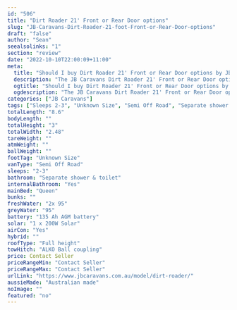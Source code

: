 ```yaml
---
id: "506"
title: "Dirt Roader 21' Front or Rear Door options"
slug: "JB-Caravans-Dirt-Roader-21-foot-Front-or-Rear-Door-options"
draft: "false"
author: "Sean"
seealsolinks: "1"
section: "review"
date: "2022-10-10T22:00:09+11:00"
meta:
  title: "Should I buy Dirt Roader 21' Front or Rear Door options by JB Caravans?"
  description: "The JB Caravans Dirt Roader 21' Front or Rear Door options is classed as Semi Off Road, and sleeps 2-3 people. It is Australian made and comes in at Unknown Size. It generally has Separate shower & toilet."
  ogtitle: "Should I buy Dirt Roader 21' Front or Rear Door options by JB Caravans?"
  ogdescription: "The JB Caravans Dirt Roader 21' Front or Rear Door options is classed as Semi Off Road, and sleeps 2-3 people. It is Australian made and comes in at Unknown Size. It generally has Separate shower & toilet."
categories: ["JB Caravans"]
tags: ["Sleeps 2-3", "Unknown Size", "Semi Off Road", "Separate shower & toilet", "Full height", "Price Unknown", "Australian made"]
totalLength: "8.6"
bodyLength: ""
totalHeight: "3"
totalWidth: "2.48"
tareWeight: ""
atmWeight: ""
ballWeight: ""
footTag: "Unknown Size"
vanType: "Semi Off Road"
sleeps: "2-3"
bathroom: "Separate shower & toilet"
internalBathroom: "Yes"
mainBed: "Queen"
bunks: ""
freshWater: "2x 95"
greyWater: "95"
battery: "135 Ah AGM battery"
solar: "1 x 200W Solar"
airCon: "Yes"
hybrid: ""
roofType: "Full height"
towHitch: "ALKO Ball coupling"
price: Contact Seller
priceRangeMin: "Contact Seller"
priceRangeMax: "Contact Seller"
urlLink: "https://www.jbcaravans.com.au/model/dirt-roader/"
aussieMade: "Australian made"
noImage: ""
featured: "no"
---
```

